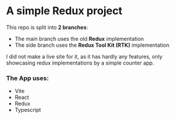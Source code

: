 # A simple Redux project

This repo is split into **2 branches**:
- The main branch uses the old **Redux** implementation
- The side branch uses the **Redux Tool Kit (RTK)** implementation

I did not make a live site for it, as it has hardly any features, only showcasing redux implementations by a simple counter app.

### The App uses:
- Vite
- React
- Redux
- Typescript
